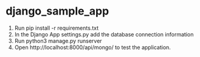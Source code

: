 # django_sample_app

1. Run pip install -r requirements.txt
2. In the Django App settings.py add the database connection information
3. Run python3 manage.py runserver
4. Open http://localhost:8000/api/mongo/ to test the application.
